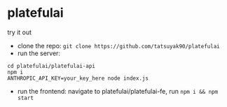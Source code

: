 # platefulai

try it out

- clone the repo: `git clone https://github.com/tatsuyak90/platefulai`
- run the server:
```
cd platefulai/platefulai-api
npm i
ANTHROPIC_API_KEY=your_key_here node index.js
```
- run the frontend: navigate to platefulai/platefulai-fe, run `npm i && npm start`
